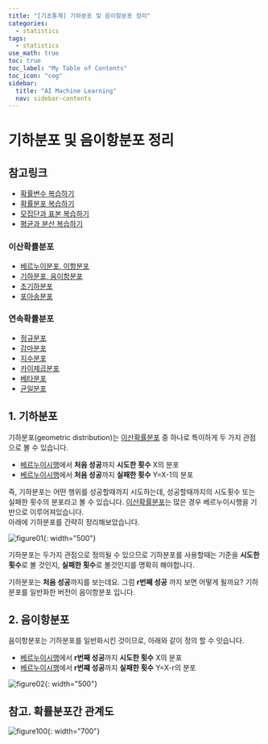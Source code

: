 ```yaml
---
title: "[기초통계] 기하분포 및 음이항분포 정리" 
categories:
  - statistics
tags:
  - statistics
use_math: true
toc: true
toc_label: "My Table of Contents"
toc_icon: "cog"
sidebar:
  title: "AI Machine Learning"
  nav: sidebar-contents
---
```


# 기하분포 및 음이항분포 정리

## 참고링크 
* [확률변수 복습하기](https://losskatsu.github.io/statistics/random-variable/)
* [확률분포 복습하기](https://losskatsu.github.io/statistics/prob-distribution/)
* [모집단과 표본 복습하기](https://losskatsu.github.io/statistics/population-sample/)
* [평균과 분산 복습하기](https://losskatsu.github.io/statistics/mean-vairance/) 
### 이산확률분포
* [베르누이분포, 이항분포](https://losskatsu.github.io/statistics/binomial/) 
* [기하분포, 음이항분포](https://losskatsu.github.io/statistics/geometric-negative/)
* [초기하분포](https://losskatsu.github.io/statistics/hypergeometric/)
* [포아송분포](https://losskatsu.github.io/statistics/poisson/)
### 연속확률분포
* [정규분포](https://losskatsu.github.io/statistics/normaldist/)
* [감마분포](https://losskatsu.github.io/statistics/gammadist/)
* [지수분포](https://losskatsu.github.io/statistics/exponentialdist/)
* [카이제곱분포](https://losskatsu.github.io/statistics/chisquareddist/)
* [베타분포](https://losskatsu.github.io/statistics/betadist/)
* [균일분포](https://losskatsu.github.io/statistics/uniformdist/)

## 1. 기하분포

기하분포(geometric distribution)는 [이산확률분포](https://losskatsu.github.io/statistics/prob-distribution/#) 중 하나로 특이하게 두 가지 관점으로 볼 수 있습니다. 

* [베르누이시행](https://losskatsu.github.io/statistics/binomial/)에서 **처음 성공**까지 **시도한 횟수** X의 분포
* [베르누이시행](https://losskatsu.github.io/statistics/binomial/)에서 **처음 성공**까지 **실패한 횟수** Y=X-1의 분포

즉, 기하분포는 어떤 행위를 성공할때까지 시도하는데, 성공할때까지의 시도횟수 또는 실패한 횟수의 분포라고 볼 수 있습니다. 
[이산확률분포](https://losskatsu.github.io/statistics/prob-distribution/#)는 많은 경우 베르누이시행을 기반으로 이루어져있습니다.  
아래에 기하분포를 간략히 정리해보았습니다. 

![figure01](/assets/images/statistics/geometric/geometric02.jpg){: width="500"}

기하분포는 두가지 관점으로 정의될 수 있으므로 기하분포를 사용할때는 기준을 **시도한 횟수**로 볼 것인지, **실패한 횟수**로 볼것인지를 명확히 해야합니다. 

기하분포는 **처음 성공**까지를 보는데요. 그럼 **r번째 성공** 까지 보면 어떻게 될까요? 
기하분포를 일반화한 버전이 음이항분포 입니다. 

## 2. 음이항분포

음이항분포는 기하분포를 일반화시킨 것이므로, 아래와 같이 정의 할 수 잇습니다. 

* [베르누이시행](https://losskatsu.github.io/statistics/binomial/)에서 **r번째 성공**까지 **시도한 횟수** X의 분포
* [베르누이시행](https://losskatsu.github.io/statistics/binomial/)에서 **r번쨰 성공**까지 **실패한 횟수** Y=X-r의 분포

![figure02](/assets/images/statistics/geometric/geometric01.jpg){: width="500"}

## 참고. 확률분포간 관계도

![figure100](/assets/images/statistics/dist_rel.jpg){: width="700"}


